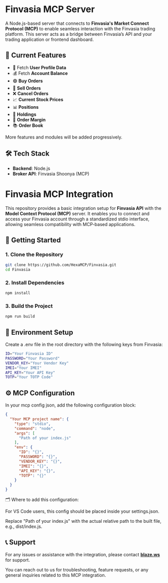 # Finvasia MCP Server

A Node.js-based server that connects to **Finvasia's Market Connect Protocol (MCP)** to enable seamless interaction with the Finvasia trading platform. This server acts as a bridge between Finvasia’s API and your trading application or frontend dashboard.

## 📌 Current Features

- 👤 Fetch **User Profile Data**
- 💰 Fetch **Account Balance**
- 🟢 **Buy Orders**
- 🔴 **Sell Orders**
- ❌ **Cancel Orders**
- 📈 **Current Stock Prices**
- 📊 **Positions**
- 💼 **Holdings**
- 💸 **Order Margin**
- 📚 **Order Book**

More features and modules will be added progressively.

## 🛠️ Tech Stack

- **Backend**: Node.js
- **Broker API**: Finvasia Shoonya (MCP)

# Finvasia MCP Integration

This repository provides a basic integration setup for **Finvasia API** with the **Model Context Protocol (MCP)** server. It enables you to connect and access your Finvasia account through a standardized stdio interface, allowing seamless compatibility with MCP-based applications.

## 🚀 Getting Started

### 1. Clone the Repository

```bash
git clone https://github.com/HexaMCP/Finvasia.git
cd Finvasia
```

### 2. Install Dependencies

```bash
npm install
```

### 3. Build the Project
```bash
npm run build
```

## 🔐 Environment Setup
Create a .env file in the root directory with the following keys from Finvasia:
```bash
ID="Your Finvasia ID"
PASSWORD="Your Password"
VENDOR_KEY="Your Vendor Key"
IMEI="Your IMEI"
API_KEY="Your API Key"
TOTP="Your TOTP Code"
```

## ⚙️ MCP Configuration

In your mcp config json, add the following configuration block:

```json
{
  "Your MCP project name": {
    "type": "stdio",
    "command": "node",
    "args": [
      "Path of your index.js"
    ],
    "env": {
      "ID": "{}",
      "PASSWORD": "{}",
      "VENDOR_KEY": "{}",
      "IMEI": "{}",
      "API_KEY": "{}",
      "TOTP": "{}"
    }
  }
}
```
🗂️ Where to add this configuration:

For VS Code users, this config should be placed inside your settings.json.

Replace "Path of your index.js" with the actual relative path to the built file, e.g., dist/index.js.


## 📞 Support

For any issues or assistance with the integration, please contact **[blaze.ws](https://blaze.ws)** for support.

You can reach out to us for troubleshooting, feature requests, or any general inquiries related to this MCP integration.









